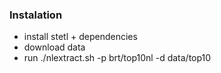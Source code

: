 ### Instalation

* install stetl + dependencies
* download data
* run ./nlextract.sh -p brt/top10nl -d data/top10